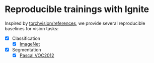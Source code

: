 # Reproducible trainings with Ignite

Inspired by [torchvision/references](https://github.com/pytorch/vision/tree/master/references), we provide several 
reproducible baselines for vision tasks:

* [x] Classification
    * [x] [ImageNet](classification/imagenet)

* [x] Segmentation
    * [x] [Pascal VOC2012](segmentation/pascal_voc2012)

